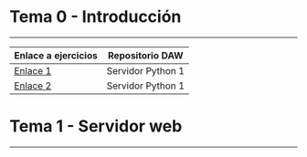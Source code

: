 # Tema 0 - Introducción
---
| Enlace a ejercicios | Repositorio DAW |
| ----------- | ----------- |
| [Enlace 1](https://github.com/JM10PRO/DAW/blob/main/tema1/ejercicio1.py) | Servidor Python 1 |
| [Enlace 2](/tema1/ejercicio2.py) | Servidor Python 1 |

# Tema 1 - Servidor web
---
